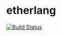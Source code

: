 # etherlang

[![Build Status](https://travis-ci.com/franklinsch/etherlang.svg?token=QwcCuJTEqyvvqgtqAD5V&branch=master)](https://travis-ci.com/franklinsch/etherlang)
